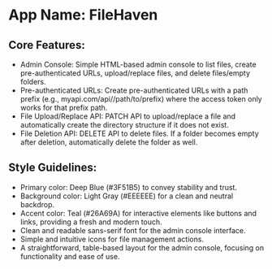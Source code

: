 # **App Name**: FileHaven

## Core Features:

- Admin Console: Simple HTML-based admin console to list files, create pre-authenticated URLs, upload/replace files, and delete files/empty folders.
- Pre-authenticated URLs: Create pre-authenticated URLs with a path prefix (e.g., myapi.com/api/<ACCESS TOKEN>/path/to/prefix) where the access token only works for that prefix path.
- File Upload/Replace API: PATCH API to upload/replace a file and automatically create the directory structure if it does not exist.
- File Deletion API: DELETE API to delete files. If a folder becomes empty after deletion, automatically delete the folder as well.

## Style Guidelines:

- Primary color: Deep Blue (#3F51B5) to convey stability and trust.
- Background color: Light Gray (#EEEEEE) for a clean and neutral backdrop.
- Accent color: Teal (#26A69A) for interactive elements like buttons and links, providing a fresh and modern touch.
- Clean and readable sans-serif font for the admin console interface.
- Simple and intuitive icons for file management actions.
- A straightforward, table-based layout for the admin console, focusing on functionality and ease of use.